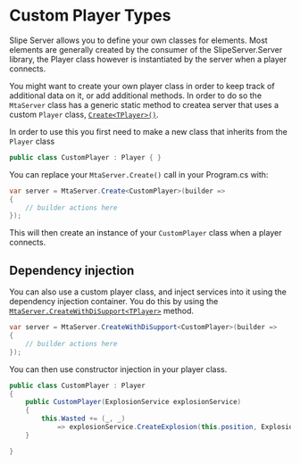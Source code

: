 # Custom Player Types

Slipe Server allows you to define your own classes for elements. Most elements are generally created by the consumer of the SlipeServer.Server library, the Player class however is instantiated by the server when a player connects.  

You might want to create your own player class in order to keep track of additional data on it, or add additional methods. In order to do so the `MtaServer` class has a generic static method to createa server that uses a custom `Player` class, [`Create<TPlayer>()`](/api/server/SlipeServer.Server.MtaServer.html#SlipeServer_Server_MtaServer_Create__1_Action_SlipeServer_Server_ServerBuilders_ServerBuilder__).   

In order to use this you first need to make a new class that inherits from the `Player` class
```cs
public class CustomPlayer : Player { }
```

You can replace your `MtaServer.Create()` call in your Program.cs with:
```cs
var server = MtaServer.Create<CustomPlayer>(builder =>
{
    // builder actions here
});
```

This will then create an instance of your `CustomPlayer` class when a player connects.

## Dependency injection
You can also use a custom player class, and inject services into it using the dependency injection container. You do this by using the [`MtaServer.CreateWithDiSupport<TPlayer>`](/api/server/SlipeServer.Server.MtaServer.html#SlipeServer_Server_MtaServer_CreateWithDiSupport__1_Action_SlipeServer_Server_ServerBuilders_ServerBuilder__) method.
```cs
var server = MtaServer.CreateWithDiSupport<CustomPlayer>(builder =>
{
    // builder actions here
});
```

You can then use constructor injection in your player class.
```cs
public class CustomPlayer : Player
{
    public CustomPlayer(ExplosionService explosionService)
    {
        this.Wasted += (_, _) 
            => explosionService.CreateExplosion(this.position, ExplosionType.TankGrenade);
    }

}
```